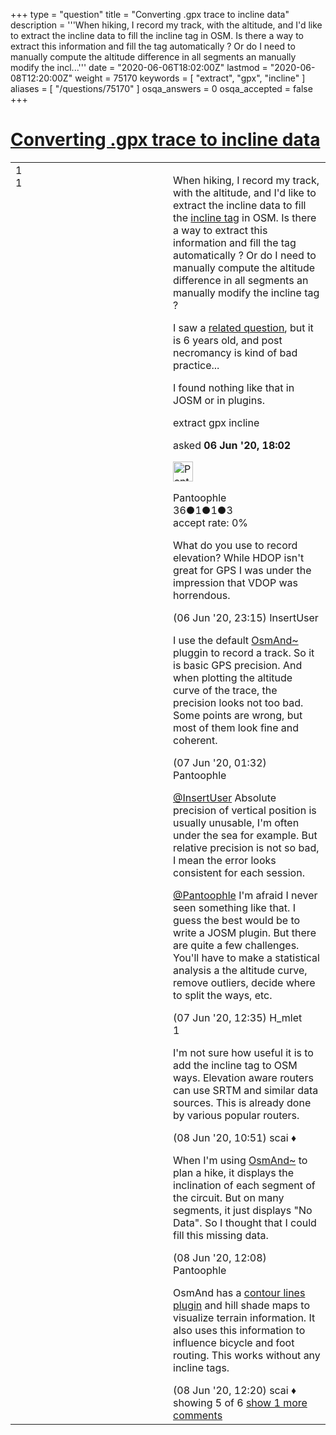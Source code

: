 +++
type = "question"
title = "Converting .gpx trace to incline data"
description = '''When hiking, I record my track, with the altitude, and I&#x27;d like to extract the incline data to fill the incline tag in OSM. Is there a way to extract this information and fill the tag automatically ? Or do I need to manually compute the altitude difference in all segments an manually modify the incl...'''
date = "2020-06-06T18:02:00Z"
lastmod = "2020-06-08T12:20:00Z"
weight = 75170
keywords = [ "extract", "gpx", "incline" ]
aliases = [ "/questions/75170" ]
osqa_answers = 0
osqa_accepted = false
+++

<div class="headNormal">

# [Converting .gpx trace to incline data](/questions/75170/converting-gpx-trace-to-incline-data)

</div>

<div id="main-body">

<div id="askform">

<table id="question-table" style="width:100%;">
<colgroup>
<col style="width: 50%" />
<col style="width: 50%" />
</colgroup>
<tbody>
<tr>
<td style="width: 30px; vertical-align: top"><div class="vote-buttons">
<span id="post-75170-upvote" class="ajax-command post-vote up" rel="nofollow" title="I like this post (click again to cancel)"> </span>
<div id="post-75170-score" class="post-score" title="current number of votes">
1
</div>
<span id="post-75170-downvote" class="ajax-command post-vote down" rel="nofollow" title="I dont like this post (click again to cancel)"> </span> <span id="favorite-mark" class="ajax-command favorite-mark" rel="nofollow" title="mark/unmark this question as favorite (click again to cancel)"> </span>
<div id="favorite-count" class="favorite-count">
1
</div>
</div></td>
<td><div id="item-right">
<div class="question-body">
<p>When hiking, I record my track, with the altitude, and I'd like to extract the incline data to fill the <a href="https://wiki.openstreetmap.org/wiki/Key:incline">incline tag</a> in OSM. Is there a way to extract this information and fill the tag automatically ? Or do I need to manually compute the altitude difference in all segments an manually modify the incline tag ?</p>
<p>I saw a <a href="https://help.openstreetmap.org/questions/36155/extract-inclines-from-gpx-file">related question</a>, but it is 6 years old, and post necromancy is kind of bad practice...</p>
<p>I found nothing like that in JOSM or in plugins.</p>
</div>
<div id="question-tags" class="tags-container tags">
<span class="post-tag tag-link-extract" rel="tag" title="see questions tagged &#39;extract&#39;">extract</span> <span class="post-tag tag-link-gpx" rel="tag" title="see questions tagged &#39;gpx&#39;">gpx</span> <span class="post-tag tag-link-incline" rel="tag" title="see questions tagged &#39;incline&#39;">incline</span>
</div>
<div id="question-controls" class="post-controls">
&#10;</div>
<div class="post-update-info-container">
<div class="post-update-info post-update-info-user">
<p>asked <strong>06 Jun '20, 18:02</strong></p>
<img src="https://secure.gravatar.com/avatar/138c7fe091b8bb5bc01ba1e60f3f5607?s=32&amp;d=identicon&amp;r=g" class="gravatar" width="32" height="32" alt="Pantoophle&#39;s gravatar image" />
<p><span>Pantoophle</span><br />
<span class="score" title="36 reputation points">36</span><span title="1 badges"><span class="badge1">●</span><span class="badgecount">1</span></span><span title="1 badges"><span class="silver">●</span><span class="badgecount">1</span></span><span title="3 badges"><span class="bronze">●</span><span class="badgecount">3</span></span><br />
<span class="accept_rate" title="Rate of the user&#39;s accepted answers">accept rate:</span> <span title="Pantoophle has no accepted answers">0%</span></p>
</div>
</div>
<div id="comments-container-75170" class="comments-container">
<span id="75174"></span>
<div id="comment-75174" class="comment">
<div id="post-75174-score" class="comment-score">
&#10;</div>
<div class="comment-text">
<p>What do you use to record elevation? While HDOP isn't great for GPS I was under the impression that VDOP was horrendous.</p>
</div>
<div id="comment-75174-info" class="comment-info">
<span class="comment-age">(06 Jun '20, 23:15)</span> <span class="comment-user userinfo">InsertUser</span>
</div>
</div>
<span id="75175"></span>
<div id="comment-75175" class="comment">
<div id="post-75175-score" class="comment-score">
&#10;</div>
<div class="comment-text">
<p>I use the default <a href="https://osmand.net/">OsmAnd~</a> pluggin to record a track. So it is basic GPS precision. And when plotting the altitude curve of the trace, the precision looks not too bad. Some points are wrong, but most of them look fine and coherent.</p>
</div>
<div id="comment-75175-info" class="comment-info">
<span class="comment-age">(07 Jun '20, 01:32)</span> <span class="comment-user userinfo">Pantoophle</span>
</div>
</div>
<span id="75177"></span>
<div id="comment-75177" class="comment">
<div id="post-75177-score" class="comment-score">
&#10;</div>
<div class="comment-text">
<p><a href="https://help.openstreetmap.org/users/4426/insertuser">@InsertUser</a> Absolute precision of vertical position is usually unusable, I'm often under the sea for example. But relative precision is not so bad, I mean the error looks consistent for each session.</p>
<p><a href="https://help.openstreetmap.org/users/18500/pantoophle">@Pantoophle</a> I'm afraid I never seen something like that. I guess the best would be to write a JOSM plugin. But there are quite a few challenges. You'll have to make a statistical analysis a the altitude curve, remove outliers, decide where to split the ways, etc.</p>
</div>
<div id="comment-75177-info" class="comment-info">
<span class="comment-age">(07 Jun '20, 12:35)</span> <span class="comment-user userinfo">H_mlet</span>
</div>
</div>
<span id="75197"></span>
<div id="comment-75197" class="comment">
<div id="post-75197-score" class="comment-score">
1
</div>
<div class="comment-text">
<p>I'm not sure how useful it is to add the incline tag to OSM ways. Elevation aware routers can use SRTM and similar data sources. This is already done by various popular routers.</p>
</div>
<div id="comment-75197-info" class="comment-info">
<span class="comment-age">(08 Jun '20, 10:51)</span> <span class="comment-user userinfo">scai ♦</span>
</div>
</div>
<span id="75199"></span>
<div id="comment-75199" class="comment">
<div id="post-75199-score" class="comment-score">
&#10;</div>
<div class="comment-text">
<p>When I'm using <a href="https://osmand.net/">OsmAnd~</a> to plan a hike, it displays the inclination of each segment of the circuit. But on many segments, it just displays "No Data". So I thought that I could fill this missing data.</p>
</div>
<div id="comment-75199-info" class="comment-info">
<span class="comment-age">(08 Jun '20, 12:08)</span> <span class="comment-user userinfo">Pantoophle</span>
</div>
</div>
<span id="75200"></span>
<div id="comment-75200" class="comment not_top_scorer">
<div id="post-75200-score" class="comment-score">
&#10;</div>
<div class="comment-text">
<p>OsmAnd has a <a href="https://osmand.net/features/contour-lines-plugin">contour lines plugin</a> and hill shade maps to visualize terrain information. It also uses this information to influence bicycle and foot routing. This works without any incline tags.</p>
</div>
<div id="comment-75200-info" class="comment-info">
<span class="comment-age">(08 Jun '20, 12:20)</span> <span class="comment-user userinfo">scai ♦</span>
</div>
</div>
</div>
<div id="comment-tools-75170" class="comment-tools">
<span class="comments-showing"> showing 5 of 6 </span> <a href="#" class="show-all-comments-link">show 1 more comments</a>
</div>
<div class="clear">
&#10;</div>
<div id="comment-75170-form-container" class="comment-form-container">
&#10;</div>
<div class="clear">
&#10;</div>
</div></td>
</tr>
</tbody>
</table>

</div>

</div>


